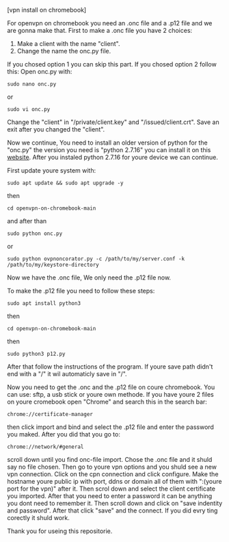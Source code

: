 [vpn install on chromebook]

For openvpn on chromebook you need an .onc file and a .p12 file and we are gonna make that.
First to make a .onc file you have 2 choices: 
1. Make a client with the name "client".
2. Change the name the onc.py file.

If you chosed option 1 you can skip this part. If you chosed option 2 follow this:
Open onc.py with:
```
sudo nano onc.py
```
or
```
sudo vi onc.py
```
Change the "client" in "/private/client.key" and "/issued/client.crt".
Save an exit after you changed the "client".

Now we continue, You need to install an older version of python for the "onc.py" the version you need is "python 2.7.16" you can install it on this [website](https://www.python.org/downloads/release/python-2716/).
After you instaled python 2.7.16 for youre device we can continue.

First update youre system with:
```
sudo apt update && sudo apt upgrade -y
```
then
```
cd openvpn-on-chromebook-main
```
and after than
```
sudo python onc.py
```
or
```
sudo python ovpnoncorator.py -c /path/to/my/server.conf -k /path/to/my/keystore-directory
```

Now we have the .onc file, We only need the .p12 file now.

To make the .p12 file you need to follow these steps:
```
sudo apt install python3
```
then
```
cd openvpn-on-chromebook-main
```
then
```
sudo python3 p12.py
```
After that follow the instructions of the program.
If youre save path didn't end with a "/" it wil automaticly save in "/".

Now you need to get the .onc and the .p12 file on coure chromebook. You can use: sftp, a usb stick or youre own methode.
If you have youre 2 files on youre cromebook open "Chrome" and search this in the search bar:
```
chrome://certificate-manager
```
then click import and bind and select the .p12 file and enter the password you maked.
After you did that you go to:
```
chrome://network/#general
```
scroll down until you find onc-file import. Chose the .onc file and it shuld say no file chosen. Then go to youre vpn options and you shuld see a new vpn connection.
Click on the cpn connection and click configure.
Make the hostname youre public ip with port, ddns or domain all of them with ":(youre port for the vpn)" after it.
Then scrol down and select the client certificate you imported.
After that you need to enter a password it can be anything you dont need to remember it. 
Then scroll down and click on "save indentity and password".
After that click "save" and the connect.
If you did evry ting corectly it shuld work.

Thank you for useing this repositorie.


